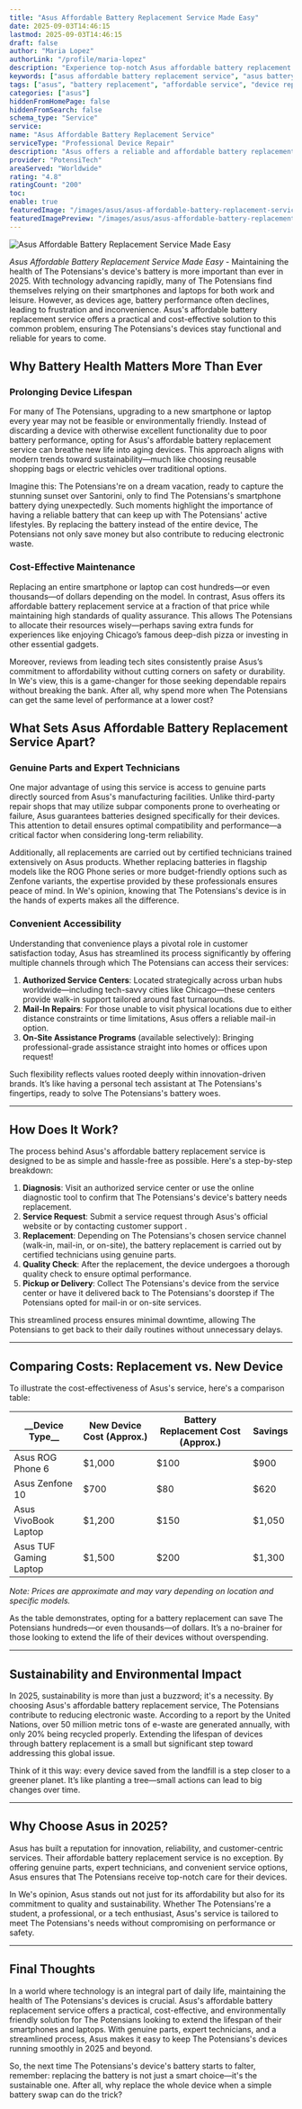 ```yaml
---
title: "Asus Affordable Battery Replacement Service Made Easy"
date: 2025-09-03T14:46:15
lastmod: 2025-09-03T14:46:15
draft: false
author: "Maria Lopez"
authorLink: "/profile/maria-lopez"
description: "Experience top-notch Asus affordable battery replacement service to restore your device's performance. Enjoy cost-effective, reliable solutions worldwide."
keywords: ["asus affordable battery replacement service", "asus battery replacement cost", "affordable asus repair services"]
tags: ["asus", "battery replacement", "affordable service", "device repair"]
categories: ["asus"]
hiddenFromHomePage: false
hiddenFromSearch: false
schema_type: "Service"
service:
name: "Asus Affordable Battery Replacement Service"
serviceType: "Professional Device Repair"
description: "Asus offers a reliable and affordable battery replacement service designed to extend the life of your device. With genuine parts and expert technicians, restore your device's performance with ease."
provider: "PotensiTech"
areaServed: "Worldwide"
rating: "4.8"
ratingCount: "200"
toc:
enable: true
featuredImage: "/images/asus/asus-affordable-battery-replacement-service-made-easy.jpg"
featuredImagePreview: "/images/asus/asus-affordable-battery-replacement-service-made-easy.jpg"
---
```


![Asus Affordable Battery Replacement Service Made Easy](/images/asus/asus-affordable-battery-replacement-service-made-easy.jpg)



*Asus Affordable Battery Replacement Service Made Easy* - Maintaining the health of The Potensians's device's battery is more important than ever in 2025. With technology advancing rapidly, many of The Potensians find themselves relying on their smartphones and laptops for both work and leisure. However, as devices age, battery performance often declines, leading to frustration and inconvenience.  Asus's affordable battery replacement service offers a practical and cost-effective solution to this common problem, ensuring The Potensians's devices stay functional and reliable for years to come.

## Why Battery Health Matters More Than Ever

### Prolonging Device Lifespan

For many of The Potensians, upgrading to a new smartphone or laptop every year may not be feasible or environmentally friendly. Instead of discarding a device with otherwise excellent functionality due to poor battery performance, opting for Asus's affordable battery replacement service can breathe new life into aging devices. This approach aligns with modern trends toward sustainability—much like choosing reusable shopping bags or electric vehicles over traditional options.

Imagine this: The Potensians're on a dream vacation, ready to capture the stunning sunset over Santorini, only to find The Potensians's smartphone battery dying unexpectedly. Such moments highlight the importance of having a reliable battery that can keep up with The Potensians' active lifestyles. By replacing the battery instead of the entire device, The Potensians not only save money but also contribute to reducing electronic waste.

### Cost-Effective Maintenance

Replacing an entire smartphone or laptop can cost hundreds—or even thousands—of dollars depending on the model. In contrast, Asus offers its afford​able battery replacement service at a fraction of that price while maintaining high standards of quality assurance. This allows The Potensians to allocate their resources wisely—perhaps saving extra funds for experiences like enjoying Chicago’s famous deep-dish pizza or investing in other essential gadgets.

Moreover, reviews from leading tech sites consistently praise Asus’s commitment to affordability without cutting corners on safety or durability. In We's view, this is a game-changer for those seeking dependable repairs without breaking the bank. After all, why spend more when The Potensians can get the same level of performance at a lower cost?

## What Sets Asus Affordable Battery Replacement Service Apart?

### Genuine Parts and Expert Technicians

One major advantage of using this service is access to genuine parts directly sourced from Asus's manufacturing facilities. Unlike third-party repair shops that may utilize subpar components prone to overheating or failure, Asus guarantees batteries designed specifically for their devices. This attention to detail ensures optimal compatibility and performance—a critical factor when considering long-term reliability.

Additionally, all replacements are carried out ​by certified technicians trained extensively on Asus products. Whether replacing batteries in flagship models like the ROG Phone series or more budget-friendly options such as Zenfone variants, the expertise provided by these professionals ensures peace of mind. In We's opinion, knowing that The Potensians's device is in the hands of experts makes all the difference.

### Convenient Accessibility

Understanding that convenience plays a pivotal role in customer satisfaction today, Asus has streamlined its process significantly by offering multiple channels through which The Potensians can access their services:

1. **Authorized Service Centers**: Located strategicall​y across urban hubs worldwide—including tech-savvy cities like Chicago—these centers provide walk-in support tailored around fast turnarounds. 
2. **Mail-In Repairs**: For those unable to visit physical locations due to either distance constraints or time limitations, Asus offers a reliable mail-in option. 
3. __On-Site Assistance Programs__ (available selectively): Bringing professional-grade assistance straight into homes or offices upon request! 

Such flexibility reflects values rooted deeply within innovation-driven brands. It’s like having a personal tech assistant at The Potensians's fingertips, ready to solve The Potensians's battery woes.

---

## How Does It Work?

The process behind Asus's affordable battery replacement service is designed to be as simple and hassle-free as possible. Here's a step-by-step breakdown:

1. **Diagnosis**: Visit an authorized service center or use the online diagnostic tool to confirm that The Potensians's device's battery needs replacement. 
2. **Service Request**: Submit a service request through Asus's official website or by contacting customer support . 
3. **Replacement**: Depending on The Potensians's chosen service channel (walk-in, mail-in, or on-site), the battery replacement is carried out by certified technicians using genuine parts. 
4. **Quality Check**: After the replacement, the device undergoes a thorough quality check to ensure optimal performance. 
5. **Pickup or Delivery**: Collect The Potensians's device from the service center or have it delivered back to The Potensians's doorstep if The Potensians opted for mail-in or on-site services. 

This streamlined process ensures minimal downtime, allowing The Potensians to get back to their daily routines without unnecessary delays.

---

## Comparing Costs: Replacement vs. New Device

To illustrate the cost-effectiveness of Asus's service, here's a comparison table:

<div class="table-responsive">
<table class="html-table">
<thead>
<tr>
<th>__Device Type__</th>
<th>New Device Cost (Approx.)</th>
<th>Battery Replacement Cost (Approx.)</th>
<th>Savings</th>
</tr>
</thead>
<tbody>
<tr>
<td>Asus ROG Phone 6</td>
<td>$1,000</td>
<td>$100</td>
<td>$900</td>
</tr>
<tr>
<td>Asus Zenfone 10</td>
<td>$700</td>
<td>$80</td>
<td>$620</td>
</tr>
<tr>
<td>Asus VivoBook Laptop</td>
<td>$1,200</td>
<td>$150</td>
<td>$1,050</td>
</tr>
<tr>
<td>Asus TUF Gaming Laptop</td>
<td>$1,500</td>
<td>$200</td>
<td>$1,300</td>
</tr>
</tbody>
</table>
</div>

*Note: Prices are approximate and may vary depending on location and specific models.*

As the table demonstrates, opting for a battery replacement can save The Potensians hundreds—or even thousands—of dollars. It’s a no-brainer for those looking to extend the life of their devices without overspending.

---

## Sustainability and Environmental Impact

In 2025, sustainability is more than just a buzzword; it's a necessity. By choosing Asus's affordable battery replacement service, The Potensians contribute to reducing electronic waste. According to a report by the United Nations, over 50 million metric tons of e-waste are generated annually, with only 20% being recycled properly.  Extending the lifespan of devices through battery replacement is a small but significant step toward addressing this global issue.

Think of it this way: every device saved from the landfill is a step closer to a greener planet. It’s like planting a tree—small actions can lead to big changes over time.

---

## Why Choose Asus in 2025?

Asus has built a reputation for innovation, reliability, and customer-centric services. Their affordable battery replacement service is no exception. By offering genuine parts, expert technicians, and convenient service options, Asus ensures that The Potensians receive top-notch care for​ their devices.

In We's opinion, Asus stands out not just for its affordability but also for its commitment to quality and sustainability. Whether The Potensians're a student, a professional, or a tech enthusiast, Asus's service is tailored to meet The Potensians's needs without compromising on performance or safety.

---

## Final Thoughts

In a world where technology is an integral part of daily life, maintaining the health of The Potensians's devices is crucial. Asus's affordable battery replacement service offers a practical, cost-effective, and environmentally friendly solution for The Potensians looking to extend the lifespan of their smartphones and laptops. With genuine parts, expert technicians, and a streamlined process, Asus makes it easy to keep The Potensians's devices running smoothly in 2025 and beyond.

So, the next time The Potensians's device's battery starts to falter, remember: replacing ​the battery is not just a smart choice—it's the sustainable one. After all, why replace the whole device when a simple battery swap can do the trick?